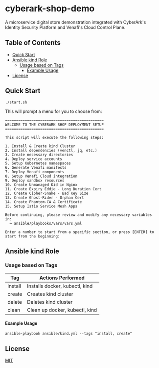 # cyberark-shop-demo <!-- omit in toc -->

A microservice digital store demonstration integrated with CyberArk's Identity Security Platform and Venafi's Cloud Control Plane.

## Table of Contents <!-- omit in toc -->
- [Quick Start](#quick-start)
- [Ansible kind Role](#ansible-kind-role)
  - [Usage based on Tags](#usage-based-on-tags)
    - [Example Usage](#example-usage)
- [License](#license)

## Quick Start

`./start.sh`

This will prompt a menu for you to choose from:

```plaintext
=============================================
WELCOME TO THE CYBERARK SHOP DEPLOYMENT SETUP
=============================================

This script will execute the following steps:

1. Install & Create kind Cluster
2. Install dependencies (venctl, jq, etc.)
3. Create necessary directories
4. Deploy service accounts
5. Setup Kubernetes namespaces
6. Generate Venafi manifests
7. Deploy Venafi components
8. Setup Venafi Cloud integration
9. Deploy sandbox resources
10. Create Unmanaged Kid in Nginx
11. Create Expiry Eddie - Long Duration Cert
12. Create Cipher-Snake - Bad Key Size
13. Create Ghost-Rider - Orphan Cert
14. Create Phantom-CA & Certificate
15. Setup Istio Service Mesh Apps

Before continuing, please review and modify any necessary variables in:
  → ansible/playbooks/vars/vars.yml

Enter a number to start from a specific section, or press [ENTER] to start from the beginning:
```

## Ansible kind Role

### Usage based on Tags

|Tag|Actions Performed|
|---|---|
|install|Installs docker, kubectl, kind|
|create|Creates kind cluster|
|delete|Deletes kind cluster|
|clean|Clean up docker, kubectl, kind|

#### Example Usage

`ansible-playbook ansible/kind.yml --tags "install, create"`

## License
[MIT](LICENSE)